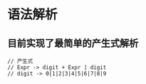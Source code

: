 # 语法解析

## 目前实现了最简单的产生式解析
```
// 产生式
// Expr -> digit + Expr | digit
// digit -> 0|1|2|3|4|5|6|7|8|9
```
